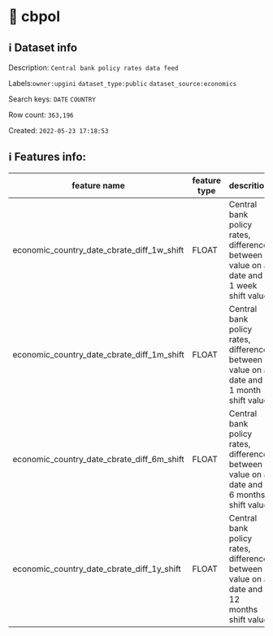 # 📖 cbpol 
## ℹ️ Dataset info 
Description: `Central bank policy rates data feed` 

Labels:`owner:upgini` `dataset_type:public` `dataset_source:economics` 

Search keys: `DATE` `COUNTRY`

Row count: `363,196`

Created: `2022-05-23 17:18:53` 

## ℹ️ Features info:
|feature name|feature type|descrition|
|---|---|---|
|economic_country_date_cbrate_diff_1w_shift|FLOAT|Central bank policy rates, difference between value on a date and 1 week shift value|
|economic_country_date_cbrate_diff_1m_shift|FLOAT|Central bank policy rates, difference between value on a date and 1 month shift value|
|economic_country_date_cbrate_diff_6m_shift|FLOAT|Central bank policy rates, difference between value on a date and 6 months shift value|
|economic_country_date_cbrate_diff_1y_shift|FLOAT|Central bank policy rates, difference between value on a date and 12 months shift value|
